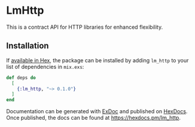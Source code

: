 # LmHttp

This is a contract API for HTTP libraries for enhanced flexibility.

## Installation

If [available in Hex](https://hex.pm/docs/publish), the package can be installed
by adding `lm_http` to your list of dependencies in `mix.exs`:

```elixir
def deps do
  [
    {:lm_http, "~> 0.1.0"}
  ]
end
```

Documentation can be generated with [ExDoc](https://github.com/elixir-lang/ex_doc)
and published on [HexDocs](https://hexdocs.pm). Once published, the docs can
be found at <https://hexdocs.pm/lm_http>.

